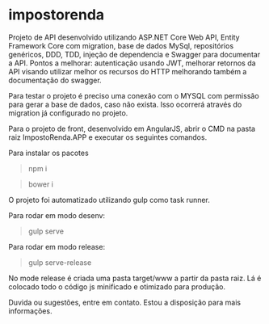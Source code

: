 # impostorenda

Projeto de API desenvolvido utilizando ASP.NET Core Web API, Entity Framework Core com migration, base de dados MySql, repositórios genéricos, DDD, TDD, injeção de dependencia e Swagger para documentar a API. Pontos a melhorar: autenticação usando JWT, melhorar retornos da API visando utilizar melhor os recursos do HTTP melhorando também a documentação do swagger.

Para testar o projeto é preciso uma conexão com o MYSQL com permissão para gerar a base de dados, caso não exista. Isso ocorrerá através do migration já configurado no projeto. 

Para o projeto de front, desenvolvido em AngularJS, abrir o CMD na pasta raiz ImpostoRenda.APP e executar os seguintes comandos. 

Para instalar os pacotes
> npm i

> bower i

O projeto foi automatizado utilizando gulp como task runner. 

Para rodar em modo desenv: 
> gulp serve

Para rodar em modo release: 
> gulp serve-release

No mode release é criada uma pasta target/www a partir da pasta raiz. Lá é colocado todo o código js minificado e otimizado para produção. 

Duvida ou sugestões, entre em contato. 
Estou a disposição para mais informações. 
